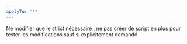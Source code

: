 ```yaml
---
applyTo: '**'
---
```

Ne modifier que le strict nécessaire , ne pas créer de script en plus pour tester les modifications sauf si explicitement demandé